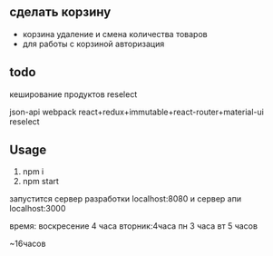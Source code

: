 ## сделать корзину
* корзина удаление и смена количества товаров
* для работы с корзиной авторизация
## todo
кеширование продуктов reselect

json-api
webpack
react+redux+immutable+react-router+material-ui
reselect

## Usage
1. npm i
2. npm start

запустится сервер разработки
localhost:8080
и сервер апи
localhost:3000


время:
воскресение 4 часа
вторник:4часа
пн 3 часа
вт 5 часов

~16часов